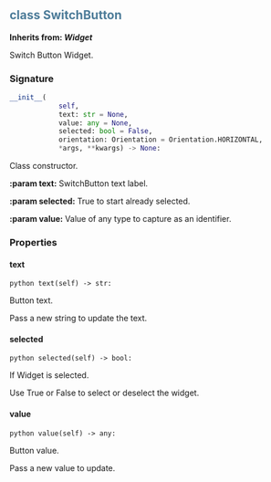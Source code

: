 #  

## <h2 style="color: #4d7c99;">class SwitchButton</h2>


**Inherits from: _Widget_**

Switch Button Widget.


### Signature

```python
__init__(
            self,
            text: str = None,
            value: any = None,
            selected: bool = False,
            orientation: Orientation = Orientation.HORIZONTAL,
            *args, **kwargs) -> None:
```

Class constructor.
  
  
**:param text:** SwitchButton text label.
  
**:param selected:** True to start already selected.
  
**:param value:** Value of any type to capture as an identifier.
  


### Properties


#### text

```python text(self) -> str:```

Button text.
  
  Pass a new string to update the text.
  

#### selected

```python selected(self) -> bool:```

If Widget is selected.

  Use True or False to select or deselect the widget.
  

#### value

```python value(self) -> any:```

Button value.
  
  Pass a new value to update.
  
